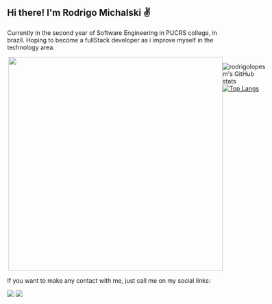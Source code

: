 ## Hi there! I'm Rodrigo Michalski ✌️

Currently in the second year of Software Engineering in PUCRS college, in brazil. Hoping to become a fullStack developer as i improve myself in the technology area.


<div style= "display: flex"><br>
<img align="right" height="500em" src="https://raw.githubusercontent.com/gist/rodrigolopesm/1824df8dd2a81826c2aab5a8b9c09178/raw/86a6e36ad24906c2787e43eab94f2250f1fddea3/finalimg.svg">
  <p><p\>
  
![rodrigolopesm's GitHub stats](https://github-readme-stats.vercel.app/api?username=rodrigolopesm&show_icons=true&theme=dracula)
[![Top Langs](https://github-readme-stats.vercel.app/api/top-langs/?username=rodrigolopesm)](https://github.com/rodrigolopesm/github-readme-stats)

</div>
    
    
 If you want to make any contact with me, just call me on my social links:
    
 <a href = "mailto:rodrigolopesmichalski@gmail.com"><img src="https://img.shields.io/badge/-Gmail-%23333?style=for-the-badge&logo=gmail&logoColor=white" target="_blank"></a>
  <a href="https://www.linkedin.com/in/rodrigo-lopes-michalski-37715323b/" target="_blank"><img src="https://img.shields.io/badge/-LinkedIn-%230077B5?style=for-the-badge&logo=linkedin&logoColor=white" target="_blank"></a> 
    
    
